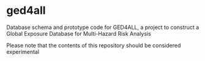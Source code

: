 # ged4all
Database schema and prototype code for GED4ALL, a project to construct a Global Exposure Database for Multi-Hazard Risk Analysis 

Please note that the contents of this repository should be considered experimental
